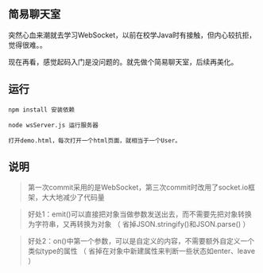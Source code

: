 ## 简易聊天室

突然心血来潮就去学习WebSocket，以前在校学Java时有接触，但内心较抗拒，觉得很难。。

现在再看，感觉起码入门是没问题的。就先做个简易聊天室，后续再美化。

## 运行

```
npm install 安装依赖

node wsServer.js 运行服务器

打开demo.html，每次打开一个html页面，就相当于一个User。
```

## 说明

> 第一次commit采用的是WebSocket，第三次commit时改用了socket.io框架，大大地减少了代码量

> 好处1：emit()可以直接把对象当做参数发送出去，而不需要先把对象转换为字符串，又再转换为对象
（ 省掉JSON.stringify()和JSON.parse() ）

> 好处2：on()中第一个参数，可以是自定义的内容，不需要额外自定义一个类似type的属性
（ 省掉在对象中新建属性来判断一些状态如enter、leave ）

